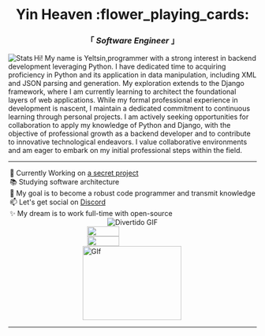 
<head>
 <link rel="nesheet" href="styles.css">
</head>
<body>
 <div align="center" justify="center">
 
 <h1>Yin Heaven :flower_playing_cards: </h1>
 <h3> 「  <em>Software Engineer</em>  」 </h3>

 </div>

 <img align="left" alt="Stats" src="https://github.com/YinHeaven/YinHeaven/blob/main/Stats.js" />


 <p align="left" >
   Hi! My name is Yeltsin,programmer with a strong interest in backend development leveraging Python. I have dedicated time to acquiring proficiency in Python and its application in data manipulation, including XML and JSON parsing and generation. My exploration extends to the Django framework, where I am currently learning to architect the foundational layers of web applications. While my formal professional experience in development is nascent, I maintain a dedicated commitment to continuous learning through personal projects. I am actively seeking opportunities for collaboration to apply my knowledge of Python and Django, with the objective of professional growth as a backend developer and to contribute to innovative technological endeavors. I value collaborative environments and am eager to embark on my initial professional steps within the field.
 </p>

 ---
 <div style="display: flex; flex-direction: column; align-items: center;">
  <ul style="flex: 1; list-style: none; padding: 0; margin: 0;">
   <li>🔭 Currently Working on <a href="https://www.youtube.com/watch?v=dQw4w9WgXcQ" target="_blank">a secret project</a></li>
   <li>📚 Studying software architecture</li>
   <li>🏹 My goal is to become a robust code programmer and transmit knowledge</li>
   <li>📫 Let's get social on <a href="https://discordapp.com/" target="_blank">Discord</a></li>
   <li>✨ My dream is to work full-time with open-source</li>
  </ul>
  <div style="flex: 1; text-align: center;">
   <img alt="Divertido GIF" src="https://media.giphy.com/media/v1.Y2lkPTc5MGI3NjExaWU5eWd4h3IwamhuZ1lMmQwMTB6NTFpMiZlcD12MV9naWZzX3NlYXJjaCZjdD1n/a5viI92PAF89q/giphy.gif" style="max-width: 100%; height: auto;" />
  </div>
 </div>
 <div style="display: flex; flex-direction: column; align-items: center;">
   <img align="left" width="36%" src="https://github-readme-stats.vercel.app/api?username=YinHeaven&count_private=true&show_icons=true&theme=tokyonight"/>
   <img align="left" width="36%" src="https://github-readme-stats.vercel.app/api/top-langs/?username=YinHeaven&theme=tokyonight&layout=compact"/>
   <img align="left" wigth="36%" alt="GIf" src="https://media.giphy.com/media/v1.Y2lkPTc5MGI3NjExaWU5eWd4h3IwamhuZ1lMmQwMTB6NTFpMiZlcD12MV9naWZzX3NlYXJjaCZjdD1n/a5viI92PAF89q/giphy.gif" width="200" height="150"/>

 </div>
</body> 

---
 
